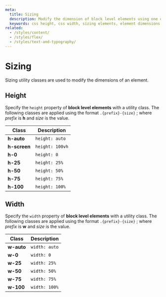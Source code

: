 ```yaml
---
meta:
  title: Sizing
  description: Modify the dimension of block level elements using one of the Vuetify sizing utility classes.
  keywords: css height, css width, sizing elements, element dimensions
related:
  - /styles/content/
  - /styles/flex/
  - /styles/text-and-typography/
---
```


# Sizing

Sizing utility classes are used to modify the dimensions of an element.

<entry />

## Height

Specify the `height` property of **block level elements** with a utility class. The following classes are applied using the format `.{prefix}-{size}` ; where _prefix_ is **h** and _size_ is the value.

| Class        | Description     |
| ------------ | --------------- |
| **h-auto**   | `height: auto`  |
| **h-screen** | `height: 100vh` |
| **h-0**      | `height: 0`     |
| **h-25**     | `height: 25%`   |
| **h-50**     | `height: 50%`   |
| **h-75**     | `height: 75%`   |
| **h-100**    | `height: 100%`  |

<example file="sizing/height" />

## Width

Specify the `width` property of **block level elements** with a utility class. The following classes are applied using the format `.{prefix}-{size}` ; where _prefix_ is **w** and _size_ is the value.

| Class        | Description     |
| ------------ | --------------- |
| **w-auto**   | `width: auto`  |
| **w-0**      | `width: 0`     |
| **w-25**     | `width: 25%`   |
| **w-50**     | `width: 50%`   |
| **w-75**     | `width: 75%`   |
| **w-100**    | `width: 100%`  |

<example file="sizing/width" />
